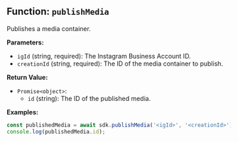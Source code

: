 ## Function: `publishMedia`

Publishes a media container.

**Parameters:**

- `igId` (string, required): The Instagram Business Account ID.
- `creationId` (string, required): The ID of the media container to publish.

**Return Value:**

- `Promise<object>`:
  - `id` (string): The ID of the published media.

**Examples:**

```typescript
const publishedMedia = await sdk.publishMedia('<igId>', '<creationId>');
console.log(publishedMedia.id);
```